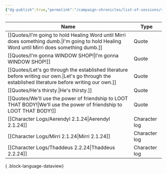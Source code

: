 ```yaml
---
{"dg-publish":true,"permalink":"/campaign-chronicles/list-of-sessions/session-16/","tags":["Event"]}
---
```



| Name                                                                                                                                                   | Type          |
| ------------------------------------------------------------------------------------------------------------------------------------------------------ | ------------- |
| [[Quotes/I'm going to hold Healing Word until Mirri does something dumb.\|I'm going to hold Healing Word until Mirri does something dumb.]]         | Quote         |
| [[Quotes/I'm gonna WINDOW SHOP!\|I'm gonna WINDOW SHOP!]]                                                                                           | Quote         |
| [[Quotes/Let's go through the established literature before writing our own.\|Let's go through the established literature before writing our own.]] | Quote         |
| [[Quotes/He's thirsty.\|He's thirsty.]]                                                                                                             | Quote         |
| [[Quotes/We'll use the power of friendship to LOOT THAT BODY!\|We'll use the power of friendship to LOOT THAT BODY!]]                               | Quote         |
| [[Character Logs/Aerendyl 2.1.24\|Aerendyl 2.1.24]]                                                                                                 | Character log |
| [[Character Logs/Mirri 2.1.24\|Mirri 2.1.24]]                                                                                                       | Character log |
| [[Character Logs/Thaddeus 2.2.24\|Thaddeus 2.2.24]]                                                                                                 | Character log |

{ .block-language-dataview}